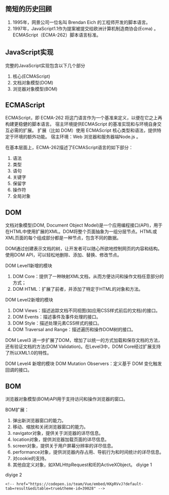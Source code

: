 ## 简短的历史回顾

1. 1995年，网景公司一位名叫 Brendan Eich 的工程师开发的脚本语言。
2. 1997年，JavaScript1.1作为提案被提交给欧洲计算机制造商协会(Ecma) 。ECMAScript（ECMA-262）脚本语言标准。

## JavaScript实现

完整的JavaScript实现包含以下几个部分

1. 核心(ECMAScript)
2. 文档对象模型(DOM)
3. 浏览器对象模型(BOM)

## ECMAScript

ECMAScript，即 ECMA-262 将这门语言作为一个基准来定义，以便在它之上再构建更稳健的脚本语言。
宿主环境提供ECMAScript 的基准实现和与环境自身交互必需的扩展。
扩展（比如 DOM）使用 ECMAScript 核心类型和语法，提供特定于环境的额外功能。
宿主环境：Web 浏览器和服务器端Node.js 。

在基本层面上，ECMA-262描述了ECMAScript语言的如下部分：

1. 语法
2. 类型
3. 语句
4. 关键字
5. 保留字
6. 操作符
7. 全局对象

## DOM

文档对象模型(DOM, Document Object Model)是一个应用编程接口(API)，用于在HTML中使用扩展的XML。DOM将整个页面抽象为一组分层节点。HTML或XML页面的每个组成部分都是一种节点，包含不同的数据。

DOM通过创建表示文档的树，让开发者可以随心所欲地控制网页的内容和结构。使用DOM API，可以轻松地删除、添加、替换、修改节点。

DOM Level1新增的模块

  1. DOM Core：提供了一种映射XML文档，从而方便访问和操作文档任意部分的方式；
  2. DOM HTML：扩展了前者，并添加了特定于HTML的对象和方法。

DOM Level2新增的模块

  1. DOM Views：描述追踪文档不同视图(如应用CSS样式前后的文档)的接口。
  2. DOM Events：描述事件及事件处理的接口。
  3. DOM Style：描述处理元素CSS样式的接口。
  4. DOM Traversal and Range：描述遍历和操作DOM树的接口。

DOM Level3 进一步扩展了DOM，增加了以统一的方式加载和保存文档的方法，还有验证文档的方法(DOM Validation)。在Level3中，DOM Core经过扩展支持了所以XML1.0的特性。

DOM Level4 新增的模块 DOM Mutation Observers：定义基于 DOM 变化触发回调的接口。
<common-codepen-snippet title="Event handling" slug="dyoeGjW" :height="474" tab="js,result" :team="false" user="Vue" name="Vue" :preview="false" :editable="false" />

## BOM

浏览器对象模型(BOM)API用于支持访问和操作浏览器的窗口。

BOM扩展：

1. 弹出新浏览器窗口的能力。
2. 移动、缩放和关闭浏览器窗口的能力。
3. navigator对象，提供关于浏览器的详尽信息。
4. location对象，提供浏览器加载页面的详尽信息。
5. screen对象，提供关于用户屏幕分辨率的详尽信息。
6. performance对象，提供浏览器内存占用、导航行为和时间统计的详尽信息。
7. 对cookie的支持。
8. 其他自定义对象，如XMLHttpRequest和IE的ActiveXObject。
diyige 1
<codepen-snippet title="Vue 3 Markdown Editor" slug="oNxXzyB" :height="474" tab="js,result" :team="false" user="immarina" name="Vue" :preview="false"  />
<!-- <codepen-snippet title="Vue 3 Markdown Editor" slug="oNxXzyB" :height="474" tab="js,result" :team="false" user="immarina" name="Vue" :preview="false"  /> -->
diyige 2

    <!-- href="https://codepen.io/team/Vue/embed/KKpRVvJ?default-tab=result&editable=true&theme-id=39028" -->
